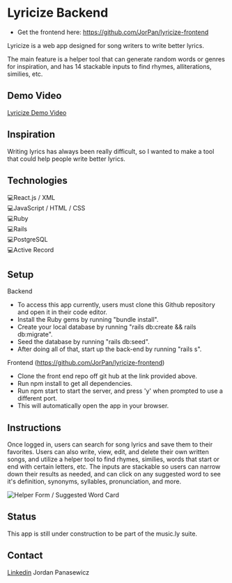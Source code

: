 # Lyricize Backend

- Get the frontend here: https://github.com/JorPan/lyricize-frontend

Lyricize is a web app designed for song writers to write better lyrics. 

The main feature is a helper tool that can generate random words or genres for inspiration, and has 14 stackable inputs to find rhymes, alliterations, similies, etc. 

## Demo Video
[Lyricize Demo Video](https://www.youtube.com/watch?v=xNXhS0R3J9k&feature=youtu.be)


## Inspiration

Writing lyrics has always been really difficult, so I wanted to make a tool that could help people write better lyrics. 

## Technologies

💻React.js / XML <br />
💻JavaScript / HTML / CSS <br />
💻Ruby <br />
💻Rails <br />
💻PostgreSQL <br />
💻Active Record <br />


## Setup

Backend
- To access this app currently, users must clone this Github repository and open it in their code editor.
- Install the Ruby gems by running "bundle install".
- Create your local database by running "rails db:create && rails db:migrate".
- Seed the database by running "rails db:seed".
- After doing all of that, start up the back-end by running "rails s". 

Frontend (https://github.com/JorPan/lyricize-frontend)
- Clone the front end repo off git hub at the link provided above.
- Run npm install to get all dependencies.
- Run npm start to start the server, and press 'y' when prompted to use a different port. 
- This will automatically open the app in your browser. 

## Instructions

Once logged in, users can search for song lyrics and save them to their favorites. Users can also write, view, edit, and delete their own written songs, and utilize a helper tool to find rhymes, similies, words that start or end with certain letters, etc. The inputs are stackable so users can narrow down their results as needed, and can click on any suggested word to see it's definition, synonyms, syllables, pronunciation, and more. 

![Helper Form / Suggested Word Card](https://i.imgur.com/OoMDKHZ.png)


## Status

This app is still under construction to be part of the music.ly suite.  


## Contact

[Linkedin](https://www.linkedin.com/in/jordan-panasewicz-77a93158/) Jordan Panasewicz
